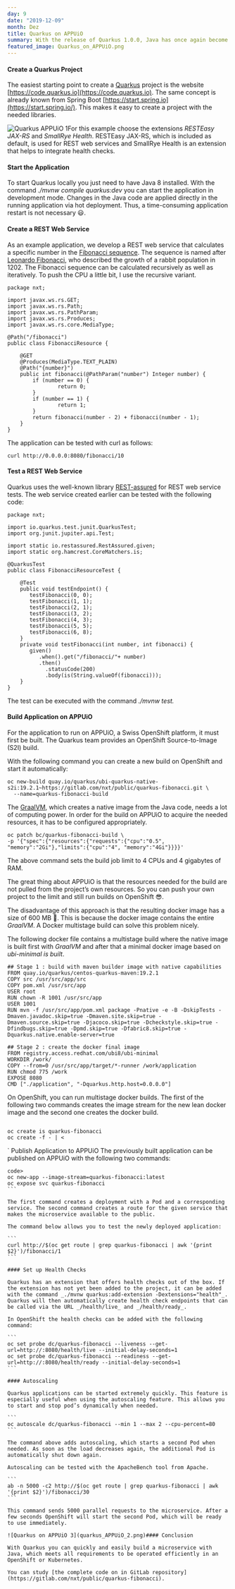 ```yaml
---
day: 9
date: "2019-12-09"
month: Dez
title: Quarkus on APPUiO
summary: With the release of Quarkus 1.0.0, Java has once again become attractive for microservices. In this blog post I show you how to run native applications on APPUiO using Quarkus. This is a guest article by <a href="https://nxt.engineering/en/team/mig/">Michael Gerber</a> form <a href="https://nxt.engineering/en/">nxt Engineering GmbH</a>.
featured_image: Quarkus_on_APPUiO.png
---
```

#### Create a Quarkus Project

The easiest starting point to create a [Quarkus](https://quarkus.io/) project is the website [https://code.quarkus.io](https://code.quarkus.io). The same concept is already known from Spring Boot [https://start.spring.io](https://start.spring.io/). This makes it easy to create a project with the needed libraries.

![Quarkus APPUiO 1](Quarkus_APPUiO_1.png)For this example choose the extensions _RESTEasy JAX-RS_ and _SmallRye Health_. RESTEasy JAX-RS, which is included as default, is used for REST web services and SmallRye Health is an extension that helps to integrate health checks.

#### Start the Application

To start Quarkus locally you just need to have Java 8 installed. With the command _./mvnw compile quarkus:dev_ you can start the application in development mode. Changes in the Java code are applied directly in the running application via hot deployment. Thus, a time-consuming application restart is not necessary 😃.

#### Create a REST Web Service

As an example application, we develop a REST web service that calculates a specific number in the [Fibonacci sequence](https://en.wikipedia.org/wiki/Fibonacci_number). The sequence is named after [Leonardo Fibonacci](https://en.wikipedia.org/wiki/Fibonacci), who described the growth of a rabbit population in 1202. The Fibonacci sequence can be calculated recursively as well as iteratively. To push the CPU a little bit, I use the recursive variant.

```
package nxt;

import javax.ws.rs.GET;
import javax.ws.rs.Path;
import javax.ws.rs.PathParam;
import javax.ws.rs.Produces;
import javax.ws.rs.core.MediaType;

@Path("/fibonacci")
public class FibonacciResource {

    @GET
    @Produces(MediaType.TEXT_PLAIN)
    @Path("{number}")
    public int fibonacci(@PathParam("number") Integer number) {
        if (number == 0) {
                return 0;
        }
        if (number == 1) {
                return 1;
        }
        return fibonacci(number - 2) + fibonacci(number - 1);
    }
}
```

The application can be tested with curl as follows:

```
curl http://0.0.0.0:8080/fibonacci/10
```

#### Test a REST Web Service

Quarkus uses the well-known library [REST-assured](http://rest-assured.io/) for REST web service tests. The web service created earlier can be tested with the following code:

```
package nxt;

import io.quarkus.test.junit.QuarkusTest;
import org.junit.jupiter.api.Test;

import static io.restassured.RestAssured.given;
import static org.hamcrest.CoreMatchers.is;

@QuarkusTest
public class FibonacciResourceTest {

    @Test
    public void testEndpoint() {
       testFibonacci(0, 0);
       testFibonacci(1, 1);
       testFibonacci(2, 1);
       testFibonacci(3, 2);
       testFibonacci(4, 3);
       testFibonacci(5, 5);
       testFibonacci(6, 8);
    }
    private void testFibonacci(int number, int fibonacci) {
       given()
          .when().get("/fibonacci/"+ number)
          .then()
            .statusCode(200)
            .body(is(String.valueOf(fibonacci)));
    }
}
```

The test can be executed with the command _./mvnw test._

#### Build Application on APPUiO

For the application to run on APPUiO, a Swiss OpenShift platform, it must first be built. The Quarkus team provides an OpenShift Source-to-Image (S2I) build.

With the following command you can create a new build on OpenShift and start it automatically:

```
oc new-build quay.io/quarkus/ubi-quarkus-native-s2i:19.2.1~https://gitlab.com/nxt/public/quarkus-fibonacci.git \
  --name=quarkus-fibonacci-build
```

The [GraalVM](https://www.graalvm.org/), which creates a native image from the Java code, needs a lot of computing power. In order for the build on APPUiO to acquire the needed resources, it has to be configured appropriately.

```
oc patch bc/quarkus-fibonacci-build \
-p '{"spec":{"resources":{"requests":{"cpu":"0.5", "memory":"2Gi"},"limits":{"cpu":"4", "memory":"4Gi"}}}}'
```

The above command sets the build job limit to 4 CPUs and 4 gigabytes of RAM.

The great thing about APPUiO is that the resources needed for the build are not pulled from the project’s own resources. So you can push your own project to the limit and still run builds on OpenShift 😎.

The disadvantage of this approach is that the resulting docker image has a size of 600 MB 🤔. This is because the docker image contains the entire _GraalVM_. A Docker multistage build can solve this problem nicely.

The following docker file contains a multistage build where the native image is built first with _GraalVM_ and after that a minimal docker image based on _ubi-minimal is built_.

```
## Stage 1 : build with maven builder image with native capabilities
FROM quay.io/quarkus/centos-quarkus-maven:19.2.1
COPY src /usr/src/app/src
COPY pom.xml /usr/src/app
USER root
RUN chown -R 1001 /usr/src/app
USER 1001
RUN mvn -f /usr/src/app/pom.xml package -Pnative -e -B -DskipTests -Dmaven.javadoc.skip=true -Dmaven.site.skip=true -Dmaven.source.skip=true -Djacoco.skip=true -Dcheckstyle.skip=true -Dfindbugs.skip=true -Dpmd.skip=true -Dfabric8.skip=true -Dquarkus.native.enable-server=true

## Stage 2 : create the docker final image
FROM registry.access.redhat.com/ubi8/ubi-minimal
WORKDIR /work/
COPY --from=0 /usr/src/app/target/*-runner /work/application
RUN chmod 775 /work
EXPOSE 8080
CMD ["./application", "-Dquarkus.http.host=0.0.0.0"]
```

On OpenShift, you can run multistage docker builds. The first of the following two commands creates the image stream for the new lean docker image and the second one creates the docker build.

```

oc create is quarkus-fibonacci
oc create -f - | <
```

`
Publish Application to APPUiO
The previously built application can be published on APPUiO with the following two commands:
````
code>
oc new-app --image-stream=quarkus-fibonacci:latest
oc expose svc quarkus-fibonacci
```

The first command creates a deployment with a Pod and a corresponding service. The second command creates a route for the given service that makes the microservice available to the public.

The command below allows you to test the newly deployed application:

```
curl http://$(oc get route | grep quarkus-fibonacci | awk '{print $2}')/fibonacci/1
```

#### Set up Health Checks

Quarkus has an extension that offers health checks out of the box. If the extension has not yet been added to the project, it can be added with the command _./mvnw quarkus:add-extension -Dextensions="health"_. Quarkus will then automatically create health check endpoints that can be called via the URL _/health/live_ and _/health/ready_.

In OpenShift the health checks can be added with the following command:

```
oc set probe dc/quarkus-fibonacci --liveness --get-url=http://:8080/health/live --initial-delay-seconds=1
oc set probe dc/quarkus-fibonacci --readiness --get-url=http://:8080/health/ready --initial-delay-seconds=1
```

#### Autoscaling

Quarkus applications can be started extremely quickly. This feature is especially useful when using the autoscaling feature. This allows you to start and stop pod’s dynamically when needed.

```
oc autoscale dc/quarkus-fibonacci --min 1 --max 2 --cpu-percent=80
```

The command above adds autoscaling, which starts a second Pod when needed. As soon as the load decreases again, the additional Pod is automatically shut down again.

Autoscaling can be tested with the ApacheBench tool from Apache.

```
ab -n 5000 -c2 http://$(oc get route | grep quarkus-fibonacci | awk '{print $2}')/fibonacci/30
```

This command sends 5000 parallel requests to the microservice. After a few seconds OpenShift will start the second Pod, which will be ready to use immediately.

![Quarkus on APPUiO 3](quarkus_APPUiO_2.png)#### Conclusion

With Quarkus you can quickly and easily build a microservice with Java, which meets all requirements to be operated efficiently in an OpenShift or Kubernetes.

You can study [the complete code on in GitLab repository](https://gitlab.com/nxt/public/quarkus-fibonacci).


